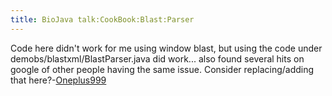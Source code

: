 ```yaml
---
title: BioJava talk:CookBook:Blast:Parser
---
```


Code here didn't work for me using window blast, but using the code
under demobs/blastxml/BlastParser.java did work... also found several
hits on google of other people having the same issue. Consider
replacing/adding that here?-[Oneplus999](User:Oneplus999 "wikilink")
